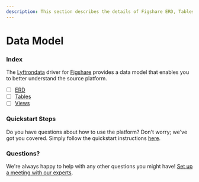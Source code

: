 ```yaml
---
description: This section describes the details of Figshare ERD, Tables, and Views.
---
```


# Data Model

### Index

The  [Lyftrondata](https://www.lyftrondata.com/) driver for [Figshare](https://www.lyftrondata.com/integration/business-analytics/figshare/) provides a data model that enables you to better understand the source platform.

* [ ] [ERD](erd.md)
* [ ] [Tables](tables.md)
* [ ] [Views](views.md)

### Quickstart Steps

Do you have questions about how to use the platform? Don't worry; we've got you covered. Simply follow the quickstart instructions [here](../README.md).


### Questions? <a href="#questions" id="questions"></a>

We're always happy to help with any other questions you might have! [Set up a meeting with our experts](https://www.lyftrondata.com/book-a-meeting/).

